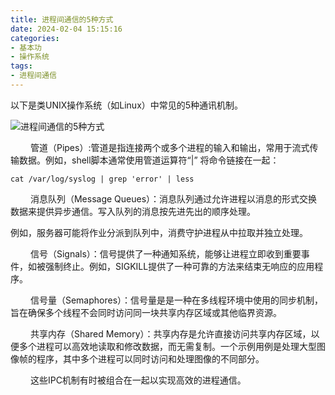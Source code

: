 ```yaml
---
title: 进程间通信的5种方式
date: 2024-02-04 15:15:16
categories:
- 基本功
- 操作系统
tags:
- 进程间通信
---
```



以下是类UNIX操作系统（如Linux）中常见的5种通讯机制。

![进程间通信的5种方式](/pic/基本功/操作系统/进程间通信的5种方式/进程间通信的5种方式.jpeg)

&ensp;&ensp;&ensp;&ensp; 管道（Pipes）:管道是指连接两个或多个进程的输入和输出，常用于流式传输数据。例如，shell脚本通常使用管道运算符“|” 将命令链接在一起：

```shell
cat /var/log/syslog | grep 'error' | less
```

&ensp;&ensp;&ensp;&ensp; 消息队列（Message Queues）：消息队列通过允许进程以消息的形式交换数据来提供异步通信。写入队列的消息按先进先出的顺序处理。

例如，服务器可能将作业分派到队列中，消费守护进程从中拉取并独立处理。

&ensp;&ensp;&ensp;&ensp; 信号（Signals）：信号提供了一种通知系统，能够让进程立即收到重要事件，如被强制终止。例如，SIGKILL提供了一种可靠的方法来结束无响应的应用程序。

&ensp;&ensp;&ensp;&ensp; 信号量（Semaphores）：信号量是是一种在多线程环境中使用的同步机制，旨在确保多个线程不会同时访问同一块共享内存区域或其他临界资源。

&ensp;&ensp;&ensp;&ensp; 共享内存（Shared Memory）：共享内存是允许直接访问共享内存区域，以便多个进程可以高效地读取和修改数据，而无需复制。一个示例用例是处理大型图像帧的程序，其中多个进程可以同时访问和处理图像的不同部分。

&ensp;&ensp;&ensp;&ensp; 这些IPC机制有时被组合在一起以实现高效的进程通信。
